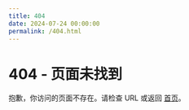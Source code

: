 ```yaml
---
title: 404
date: 2024-07-24 00:00:00
permalink: /404.html
---
```


# 404 - 页面未找到

抱歉，你访问的页面不存在。请检查 URL 或返回 [首页](/)。

